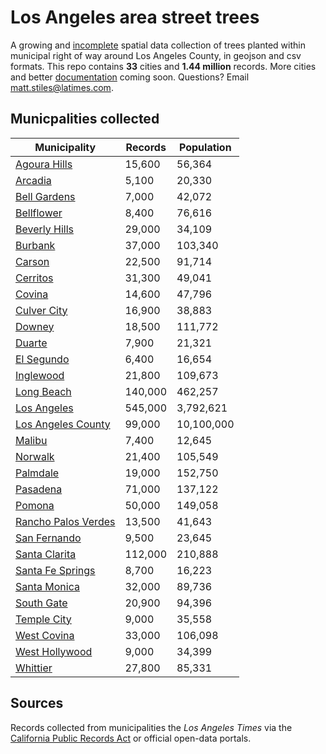 # Los Angeles area street trees

A growing and [incomplete](https://github.com/stiles/data/issues/6) spatial data collection of trees planted within municipal right of way around Los Angeles County, in geojson and csv formats. This repo contains **33** cities and **1.44 million** records. More cities and better [documentation](https://github.com/stiles/data/issues/5) coming soon. Questions? Email [matt.stiles@latimes.com](mailto:matt.stiles@latimes.com).

## Municpalities collected

Municipality | Records | Population
------------ | ------- | ----------
[Agoura Hills](https://github.com/stiles/data/tree/master/los-angeles-street-trees/agoura-hills) | 15,600 | 56,364
[Arcadia](https://github.com/stiles/data/tree/master/los-angeles-street-trees/arcadia) | 5,100 | 20,330
[Bell Gardens](https://github.com/stiles/data/tree/master/los-angeles-street-trees/bell-gardens) | 7,000 | 42,072
[Bellflower](https://github.com/stiles/data/tree/master/los-angeles-street-trees/bellflower) | 8,400 | 76,616
[Beverly Hills](https://github.com/stiles/data/tree/master/los-angeles-street-trees/beverly-hills) | 29,000 | 34,109
[Burbank](https://github.com/stiles/data/tree/master/los-angeles-street-trees/burbank) | 37,000 | 103,340
[Carson](https://github.com/stiles/data/tree/master/los-angeles-street-trees/carson) | 22,500 | 91,714
[Cerritos](https://github.com/stiles/data/tree/master/los-angeles-street-trees/cerritos) | 31,300 | 49,041
[Covina](https://github.com/stiles/data/tree/master/los-angeles-street-trees/covina) | 14,600 | 47,796
[Culver City](https://github.com/stiles/data/tree/master/los-angeles-street-trees/culver-city) | 16,900 | 38,883
[Downey](https://github.com/stiles/data/tree/master/los-angeles-street-trees/downey) | 18,500 | 111,772
[Duarte](https://github.com/stiles/data/tree/master/los-angeles-street-trees/duarte) | 7,900 | 21,321
[El Segundo](https://github.com/stiles/data/tree/master/los-angeles-street-trees/el-segundo) | 6,400 | 16,654
[Inglewood](https://github.com/stiles/data/tree/master/los-angeles-street-trees/inglewood) | 21,800 | 109,673
[Long Beach](https://github.com/stiles/data/tree/master/los-angeles-street-trees/long-beach) | 140,000 | 462,257
[Los Angeles](https://github.com/stiles/data/tree/master/los-angeles-street-trees/los-angeles) | 545,000 | 3,792,621
[Los Angeles County](https://github.com/stiles/data/tree/master/los-angeles-street-trees/los-angeles-county) | 99,000 | 10,100,000
[Malibu](https://github.com/stiles/data/tree/master/los-angeles-street-trees/malibu) | 7,400 | 12,645
[Norwalk](https://github.com/stiles/data/tree/master/los-angeles-street-trees/norwalk) | 21,400 | 105,549
[Palmdale](https://github.com/stiles/data/tree/master/los-angeles-street-trees/palmdale) | 19,000 | 152,750
[Pasadena](https://github.com/stiles/data/tree/master/los-angeles-street-trees/pasadena) | 71,000 | 137,122
[Pomona](https://github.com/stiles/data/tree/master/los-angeles-street-trees/pomona) | 50,000 | 149,058
[Rancho Palos Verdes](https://github.com/stiles/data/tree/master/los-angeles-street-trees/rancho-palos-verdes) | 13,500 | 41,643
[San Fernando](https://github.com/stiles/data/tree/master/los-angeles-street-trees/san-fernando) | 9,500 | 23,645
[Santa Clarita](https://github.com/stiles/data/tree/master/los-angeles-street-trees/santa-clarita) | 112,000 | 210,888
[Santa Fe Springs](https://github.com/stiles/data/tree/master/los-angeles-street-trees/santa-fe-springs) | 8,700 | 16,223
[Santa Monica](https://github.com/stiles/data/tree/master/los-angeles-street-trees/santa-monica) | 32,000 | 89,736
[South Gate](https://github.com/stiles/data/tree/master/los-angeles-street-trees/south-gate) | 20,900 | 94,396
[Temple City](https://github.com/stiles/data/tree/master/los-angeles-street-trees/temple-city) | 9,000 | 35,558
[West Covina](https://github.com/stiles/data/tree/master/los-angeles-street-trees/west-covina) | 33,000 | 106,098
[West Hollywood](https://github.com/stiles/data/tree/master/los-angeles-street-trees/west-hollywood) | 9,000 | 34,399
[Whittier](https://github.com/stiles/data/tree/master/los-angeles-street-trees/whittier) | 27,800 | 85,331

## Sources

Records collected from municipalities the *Los Angeles Times* via the [California Public Records Act](https://en.wikipedia.org/wiki/California_Public_Records_Act) or official open-data portals. 